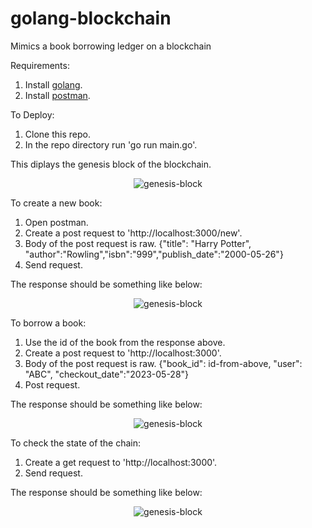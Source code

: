 # golang-blockchain
Mimics a book borrowing ledger on a blockchain

Requirements:
1. Install <a href="https://go.dev/doc/install">golang</a>.
2. Install <a href="https://www.postman.com/downloads/">postman</a>.

To Deploy:

1. Clone this repo.
2. In the repo directory run 'go run main.go'.

This diplays the genesis block of the blockchain.
<p align="center"><img src="https://drive.google.com/uc?export=view&id=18vbKaXq6cn7Tz42sLeb6nv43fe1aaFwm" alt="genesis-block"></p>

To create a new book:

1. Open postman.
2. Create a post request to 'http://localhost:3000/new'.
3. Body of the post request is raw. {"title": "Harry Potter", "author":"Rowling","isbn":"999","publish_date":"2000-05-26"}
4. Send request.

The response should be something like below:
<p align="center"><img src="https://drive.google.com/uc?export=view&id=1RaT9i7yPwVYxySE5p5dkMbRxtXyVyJhP" alt="genesis-block"></p>

To borrow a book:

1. Use the id of the book from the response above.
2. Create a post request to 'http://localhost:3000'.
3. Body of the post request is raw. {"book_id": id-from-above, "user": "ABC", "checkout_date":"2023-05-28"}
4. Post request. 

The response should be something like below:
<p align="center"><img src="https://drive.google.com/uc?export=view&id=1_ghIAA2c4nAuAeKKGcNDB_3Q58CpEtfh" alt="genesis-block"></p>

To check the state of the chain:

1. Create a get request to 'http://localhost:3000'.
2. Send request.

The response should be something like below:
<p align="center"><img src="https://drive.google.com/uc?export=view&id=1OlESqg3UA--Q5QFFYdsY6F115mw7eBo-" alt="genesis-block"></p>

